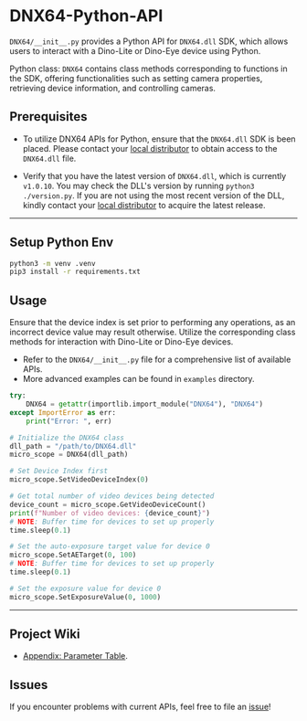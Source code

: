# DNX64-Python-API

`DNX64/__init__.py` provides a Python API for `DNX64.dll` SDK, which allows users to interact with a Dino-Lite or Dino-Eye device using Python.

Python class: `DNX64` contains class methods corresponding to functions in the SDK, offering functionalities such as setting camera properties, retrieving device information, and controlling cameras.

## Prerequisites

- To utilize DNX64 APIs for Python, ensure that the `DNX64.dll` SDK is been placed.
  Please contact your [local distributor](https://www.dino-lite.com/contact01.php) to obtain access to the `DNX64.dll` file.

- Verify that you have the latest version of `DNX64.dll`, which is currently `v1.0.10`.
  You may check the DLL's version by running `python3 ./version.py`.
  If you are not using the most recent version of the DLL, kindly contact your [local distributor](https://www.dino-lite.com/contact01.php) to acquire the latest release.

---

## Setup Python Env

```sh
python3 -m venv .venv
pip3 install -r requirements.txt
```

## Usage

Ensure that the device index is set prior to performing any operations, as an incorrect device value may result otherwise.
Utilize the corresponding class methods for interaction with Dino-Lite or Dino-Eye devices.

- Refer to the `DNX64/__init__.py` file for a comprehensive list of available APIs.
- More advanced examples can be found in `examples` directory.

```py
try:
    DNX64 = getattr(importlib.import_module("DNX64"), "DNX64")
except ImportError as err:
    print("Error: ", err)

# Initialize the DNX64 class
dll_path = "/path/to/DNX64.dll"
micro_scope = DNX64(dll_path)

# Set Device Index first
micro_scope.SetVideoDeviceIndex(0)

# Get total number of video devices being detected
device_count = micro_scope.GetVideoDeviceCount()
print(f"Number of video devices: {device_count}")
# NOTE: Buffer time for devices to set up properly
time.sleep(0.1)

# Set the auto-exposure target value for device 0
micro_scope.SetAETarget(0, 100)
# NOTE: Buffer time for devices to set up properly
time.sleep(0.1)

# Set the exposure value for device 0
micro_scope.SetExposureValue(0, 1000)
```

---

## Project Wiki

- [Appendix: Parameter Table](https://github.com/dino-lite/DNX64-Python-API/wiki/Appendix:-Parameter-Table).

## Issues

If you encounter problems with current APIs, feel free to file an [issue](https://github.com/dino-lite/DNX64-Python-API/issues)!
